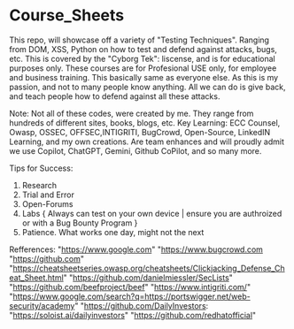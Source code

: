 # Course_Sheets
This repo, will showcase off a variety of "Testing Techniques". Ranging from DOM, XSS, Python on how to test and defend against attacks, bugs, etc.
This is covered by the "Cyborg Tek": liscense, and is for educational purposes only.
These courses are for Profesional USE only, for employee and business training.
This basically same as everyone else. As this is my passion, and not to many people know anything. All we can do is give back, and teach people how to defend against all these attacks.


Note: Not all of these codes, were created by me. They range from hundreds of different sites, books, blogs, etc.
Key Learning: ECC Counsel, Owasp, OSSEC, OFFSEC,INTIGRITI, BugCrowd, Open-Source, LinkedIN Learning, and my own creations. Are team enhances and will proudly admit we use Copilot, 
ChatGPT, Gemini, Github CoPilot, and so many more. 


Tips for Success:
1. Research
2. Trial and Error
3. Open-Forums
4. Labs { Always can test on your own device | ensure you are authroized or with a Bug Bounty Program }
5. Patience. What works one day, might not the next

Refferences: 
"https://www.google.com"
"https://www.bugcrowd.com
"https://github.com"
"https://cheatsheetseries.owasp.org/cheatsheets/Clickjacking_Defense_Cheat_Sheet.html" 
"https://github.com/danielmiessler/SecLists"
"https://github.com/beefproject/beef"
"https://www.intigriti.com/"
"https://www.google.com/search?q=https://portswigger.net/web-security/academy"
"https://github.com/DailyInvestors:
"https://soloist.ai/dailyinvestors"
"https://github.com/redhatofficial"
